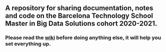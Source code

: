 ## A repository for sharing documentation, notes and code on the Barcelona Technology School Master in Big Data Solutions cohort 2020-2021.

### Please read the [wiki](https://github.com/techno1731/BTS_MBDS_Sharepoint/wiki) before doing anything else, it will help you set everything up.




